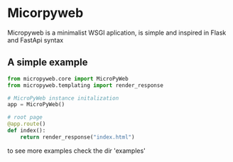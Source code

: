 # Micorpyweb

Micropyweb is a minimalist WSGI aplication, is simple and inspired in Flask and FastApi syntax

## A simple example

```python
from micropyweb.core import MicroPyWeb
from micropyweb.templating import render_response

# MicroPyWeb instance initalization 
app = MicroPyWeb()

# root page 
@app.route()
def index(): 
    return render_response("index.html")
```

to see more examples check the dir 'examples'

